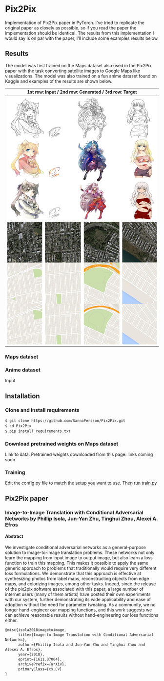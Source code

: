 # Pix2Pix
Implementation of Pix2Pix paper in PyTorch. I've tried to replicate the original paper as closely as possible, so if you read the paper the implementation should be identical. The results from this implementation I would say is on par with the paper, I'll include some examples results below.

## Results
The model was first trained on the Maps dataset also used in the Pix2Pix paper with the task converting satellite images to Google Maps like visualizations. The model was also trained on a fun anime dataset found on Kaggle and examples of the results are shown below. 


|1st row: Input / 2nd row: Generated / 3rd row: Target|
|:---:|
|<img src="results/results_anime.png" width="600" height="400" />|
|<img src="results/results_maps.png" width="600" height="400" />|

### Maps dataset


### Anime dataset
Input

## Installation

### Clone and install requirements
```bash
$ git clone https://github.com/SannaPersson/Pix2Pix.git
$ cd Pix2Pix
$ pip install requirements.txt
```

### Download pretrained weights on Maps dataset
Link to data:
Pretrained weights downloaded from this page: links coming soon


### Training
Edit the config.py file to match the setup you want to use. Then run train.py


## Pix2Pix paper
### Image-to-Image Translation with Conditional Adversarial Networks by Phillip Isola, Jun-Yan Zhu, Tinghui Zhou, Alexei A. Efros

#### Abstract
We investigate conditional adversarial networks as a general-purpose solution to image-to-image translation problems. These networks not only learn the mapping from input image to output image, but also learn a loss function to train this mapping. This makes it possible to apply the same generic approach to problems that traditionally would require very different loss formulations. We demonstrate that this approach is effective at synthesizing photos from label maps, reconstructing objects from edge maps, and colorizing images, among other tasks. Indeed, since the release of the pix2pix software associated with this paper, a large number of internet users (many of them artists) have posted their own experiments with our system, further demonstrating its wide applicability and ease of adoption without the need for parameter tweaking. As a community, we no longer hand-engineer our mapping functions, and this work suggests we can achieve reasonable results without hand-engineering our loss functions either.
```
@misc{isola2018imagetoimage,
      title={Image-to-Image Translation with Conditional Adversarial Networks}, 
      author={Phillip Isola and Jun-Yan Zhu and Tinghui Zhou and Alexei A. Efros},
      year={2018},
      eprint={1611.07004},
      archivePrefix={arXiv},
      primaryClass={cs.CV}
}
```

